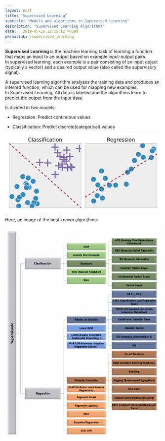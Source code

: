 ```yaml
---
layout: post
title: "Supervised Learning"
subtitle: "Models and algorithms in Supervised Learning"
description: "Supervised Learning Algorithms"
date:   2019-05-20 12:15:12 -0500
permalink: /supervised_learning
---
```


**Supervised Learning** is the machine learning task of learning a function that maps an input to an output based on example input-output pairs.  
In supervised learning, each example is a pair consisting of an input object (typically a vector) and a desired output value (also called the supervisory signal).  

A supervised learning algorithm analyzes the training data and produces an inferred function, which can be used for mapping new examples.  
In Supervised Learning, All data is labeled and the algorithms learn to predict the output from the input data.  

Is divided in two models:

* Regression: Predict continuous values

* Classification: Predict discrete(categorical) values

<p align="center">
  <img src="/assets/ml/supervised/models.png">
</p>

Here, an image of the best known algorithms:

<p align="center">
  <img src="/assets/ml/supervised/algorithms.png">
</p>
